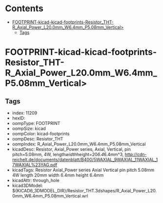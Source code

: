 



Contents
========

* [FOOTPRINT-kicad-kicad-footprints-Resistor_THT-R_Axial_Power_L20.0mm_W6.4mm_P5.08mm_Vertical>](#footprint-kicad-kicad-footprints-resistor_tht-r_axial_power_l200mm_w64mm_p508mm_vertical)
	* [Tags](#tags)

# FOOTPRINT-kicad-kicad-footprints-Resistor_THT-R_Axial_Power_L20.0mm_W6.4mm_P5.08mm_Vertical>

## Tags

- index: 11209
- hexID: 
- oompType: FOOTPRINT
- oompSize: kicad
- oompColor: kicad-footprints
- oompDesc: Resistor_THT
- oompIndex: R_Axial_Power_L20.0mm_W6.4mm_P5.08mm_Vertical
- kicadDesc: Resistor, Axial_Power series, Axial, Vertical, pin pitch=5.08mm, 4W, length*width*height=20*6.4*6.4mm^3, http://cdn-reichelt.de/documents/datenblatt/B400/5WAXIAL_9WAXIAL_11WAXIAL_17WAXIAL%23YAG.pdf
- kicadTags: Resistor Axial_Power series Axial Vertical pin pitch 5.08mm 4W length 20mm width 6.4mm height 6.4mm
- kicadAttr: through_hole
- kicad3DModel: ${KICAD6_3DMODEL_DIR}/Resistor_THT.3dshapes/R_Axial_Power_L20.0mm_W6.4mm_P5.08mm_Vertical.wrl
